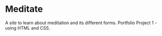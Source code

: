 # Meditate
A site to learn about meditation and its different forms. Portfolio Project 1 - using HTML and CSS.
